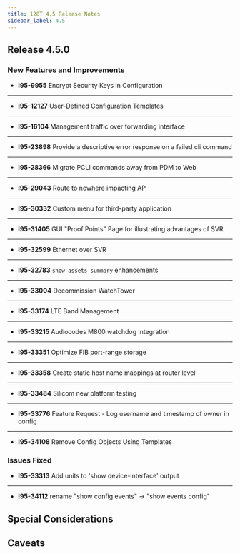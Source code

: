 ```yaml
---
title: 128T 4.5 Release Notes
sidebar_label: 4.5
---
```


## Release 4.5.0

### New Features and Improvements

- **I95-9955** Encrypt Security Keys in Configuration
------
- **I95-12127** User-Defined Configuration Templates
------
- **I95-16104** Management traffic over forwarding interface
------
- **I95-23898** Provide a descriptive error response on a failed cli command
------
- **I95-28366** Migrate PCLI commands away from PDM to Web
------
- **I95-29043** Route to nowhere impacting AP
------
- **I95-30332** Custom menu for third-party application
------
- **I95-31405** GUI "Proof Points" Page for illustrating advantages of SVR
------
- **I95-32599** Ethernet over SVR
------
- **I95-32783** `show assets summary` enhancements
------
- **I95-33004** Decommission WatchTower
------
- **I95-33174** LTE Band Management
------
- **I95-33215** Audiocodes M800 watchdog integration
------
- **I95-33351** Optimize FIB port-range storage
------
- **I95-33358** Create static host name mappings at router level
------
- **I95-33484** Silicom new platform testing
------
- **I95-33776** Feature Request - Log username and timestamp of owner in config
------
- **I95-34108** Remove Config Objects Using Templates

### Issues Fixed

- **I95-33313** Add units to 'show device-interface' output
------
- **I95-34112** rename "show config events" -> "show events config"

## Special Considerations

## Caveats
